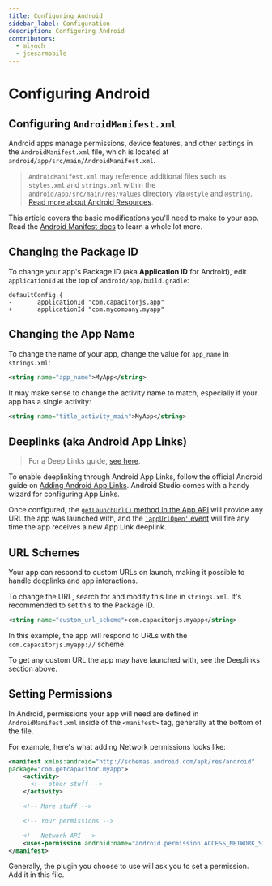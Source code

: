 ```yaml
---
title: Configuring Android
sidebar_label: Configuration
description: Configuring Android
contributors:
  - mlynch
  - jcesarmobile
---
```


# Configuring Android

## Configuring `AndroidManifest.xml`

Android apps manage permissions, device features, and other settings in the `AndroidManifest.xml` file, which is located at `android/app/src/main/AndroidManifest.xml`.

> `AndroidManifest.xml` may reference additional files such as `styles.xml` and `strings.xml` within the `android/app/src/main/res/values` directory via `@style` and `@string`. [Read more about Android Resources](https://developer.android.com/guide/topics/resources/available-resources).

This article covers the basic modifications you'll need to make to your app. Read the [Android Manifest docs](https://developer.android.com/guide/topics/manifest/manifest-intro.html) to learn a whole lot more.

## Changing the Package ID

To change your app's Package ID (aka **Application ID** for Android), edit `applicationId` at the top of `android/app/build.gradle`:

```diff-groovy
defaultConfig {
-       applicationId "com.capacitorjs.app"
+       applicationId "com.mycompany.myapp"
```

## Changing the App Name

To change the name of your app, change the value for `app_name` in `strings.xml`:

```xml
<string name="app_name">MyApp</string>
```

It may make sense to change the activity name to match, especially if your app has a single activity:

```xml
<string name="title_activity_main">MyApp</string>
```

## Deeplinks (aka Android App Links)

> For a Deep Links guide, [see here](/docs/guides/deep-links).

To enable deeplinking through Android App Links, follow the official Android guide on [Adding Android App Links](https://developer.android.com/studio/write/app-link-indexing). Android Studio comes with a handy wizard for configuring App Links.

Once configured, the [`getLaunchUrl()` method in the App API](/docs/apis/app#method-getLaunchUrl-0) will provide any URL the app was launched with, and the [`'appUrlOpen'` event](/docs/apis/app#method-addListener-1) will fire any time the app receives a new App Link deeplink.

## URL Schemes

Your app can respond to custom URLs on launch, making it possible to handle deeplinks and app interactions.

To change the URL, search for and modify this line in `strings.xml`. It's recommended to set this to the Package ID.

```xml
<string name="custom_url_scheme">com.capacitorjs.myapp</string>
```

In this example, the app will respond to URLs with the `com.capacitorjs.myapp://` scheme.

To get any custom URL the app may have launched with, see the Deeplinks section above.

## Setting Permissions

In Android, permissions your app will need are defined in `AndroidManifest.xml` inside of the `<manifest>` tag, generally at the bottom of the file.

For example, here's what adding Network permissions looks like:

```xml
<manifest xmlns:android="http://schemas.android.com/apk/res/android"
package="com.getcapacitor.myapp">
    <activity>
      <!-- other stuff -->
    </activity>

    <!-- More stuff -->

    <!-- Your permissions -->

    <!-- Network API -->
    <uses-permission android:name="android.permission.ACCESS_NETWORK_STATE" />
</manifest>
```

Generally, the plugin you choose to use will ask you to set a permission. Add it in this file.
